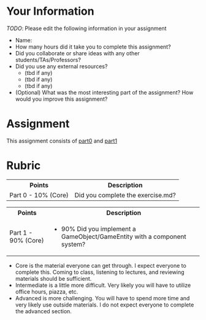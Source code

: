 # Your Information

*TODO*: Please edit the following information in your assignment

* Name: 
* How many hours did it take you to complete this assignment? 
* Did you collaborate or share ideas with any other students/TAs/Professors? 
* Did you use any external resources? 
  * (tbd if any)
  * (tbd if any)
  * (tbd if any)
* (Optional) What was the most interesting part of the assignment? How would you improve this assignment?

# Assignment

This assignment consists of [part0](./part0) and [part1](./part1)

# Rubric


<table>
  <tbody>
    <tr>
      <th>Points</th>
      <th align="center">Description</th>
    </tr>
    <tr>
      <td>Part 0 - 10% (Core)</td>
      <td align="left">Did you complete the exercise.md?</td>
    </tr>
  </tbody>
</table>

<table>
  <tbody>
    <tr>
      <th>Points</th>
      <th align="center">Description</th>
    </tr>
    <tr>
      <td>Part 1 - 90% (Core)</td>
     <td align="left"><ul><li>90% Did you implement a GameObject/GameEntity with a component system?</li></ul></td>
    </tr>
  </tbody>
</table>

* Core is the material everyone can get through. I expect everyone to complete this. Coming to class, listening to lectures, and reviewing materials should be sufficient.
* Intermediate is a little more difficult. Very likely you will have to utilize office hours, piazza, etc.
* Advanced is more challenging. You will have to spend more time and very likely use outside materials. I do not expect everyone to complete the advanced section.

